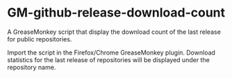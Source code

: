 GM-github-release-download-count
================================

A GreaseMonkey script that display the download count of the last release for public repositories.

Import the script in the Firefox/Chrome GreaseMonkey plugin.
Download statistics for the last release of repositories will be displayed under the repository name.
